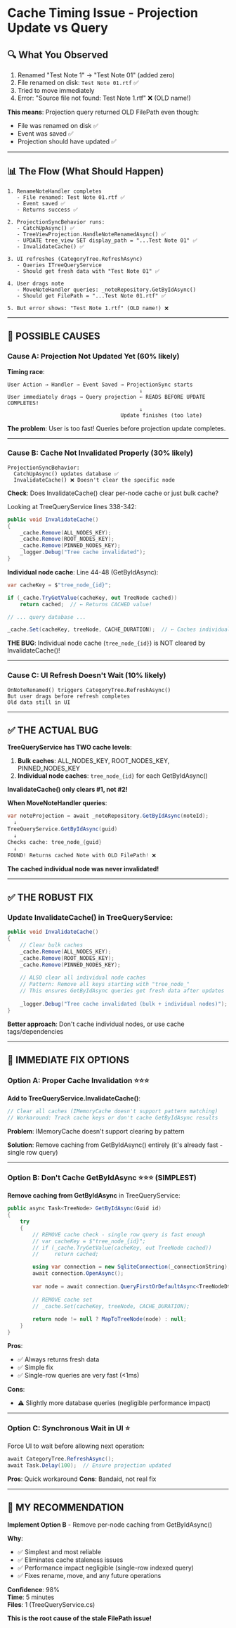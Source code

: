 # Cache Timing Issue - Projection Update vs Query

## 🔍 **What You Observed**

1. Renamed "Test Note 1" → "Test Note 01" (added zero)
2. File renamed on disk: `Test Note 01.rtf` ✅
3. Tried to move immediately
4. Error: "Source file not found: Test Note 1.rtf" ❌ (OLD name!)

**This means**: Projection query returned OLD FilePath even though:
- File was renamed on disk ✅
- Event was saved ✅
- Projection should have updated ✅

---

## 📊 **The Flow (What Should Happen)**

```
1. RenameNoteHandler completes
   - File renamed: Test Note 01.rtf ✅
   - Event saved ✅
   - Returns success ✅

2. ProjectionSyncBehavior runs:
   - CatchUpAsync() ✅
   - TreeViewProjection.HandleNoteRenamedAsync() ✅
   - UPDATE tree_view SET display_path = "...Test Note 01" ✅
   - InvalidateCache() ✅

3. UI refreshes (CategoryTree.RefreshAsync)
   - Queries ITreeQueryService
   - Should get fresh data with "Test Note 01" ✅

4. User drags note
   - MoveNoteHandler queries: _noteRepository.GetByIdAsync()
   - Should get FilePath = "...Test Note 01.rtf" ✅

5. But error shows: "Test Note 1.rtf" (OLD name!) ❌
```

---

## 🔴 **POSSIBLE CAUSES**

### **Cause A: Projection Not Updated Yet** (60% likely)
**Timing race**:
```
User Action → Handler → Event Saved → ProjectionSync starts
                                          ↓
User immediately drags → Query projection ← READS BEFORE UPDATE COMPLETES!
                                          ↓
                                    Update finishes (too late)
```

**The problem**: User is too fast! Queries before projection update completes.

---

### **Cause B: Cache Not Invalidated Properly** (30% likely)
```
ProjectionSyncBehavior:
  CatchUpAsync() updates database ✅
  InvalidateCache() ❌ Doesn't clear the specific node
```

**Check**: Does InvalidateCache() clear per-node cache or just bulk cache?

Looking at TreeQueryService lines 338-342:
```csharp
public void InvalidateCache()
{
    _cache.Remove(ALL_NODES_KEY);
    _cache.Remove(ROOT_NODES_KEY);
    _cache.Remove(PINNED_NODES_KEY);
    _logger.Debug("Tree cache invalidated");
}
```

**Individual node cache**:
Line 44-48 (GetByIdAsync):
```csharp
var cacheKey = $"tree_node_{id}";

if (_cache.TryGetValue(cacheKey, out TreeNode cached))
    return cached;  // ← Returns CACHED value!

// ... query database ...

_cache.Set(cacheKey, treeNode, CACHE_DURATION);  // ← Caches individual nodes
```

**THE BUG**: Individual node cache (`tree_node_{id}`) is NOT cleared by InvalidateCache()!

---

### **Cause C: UI Refresh Doesn't Wait** (10% likely)
```
OnNoteRenamed() triggers CategoryTree.RefreshAsync()
But user drags before refresh completes
Old data still in UI
```

---

## ✅ **THE ACTUAL BUG**

**TreeQueryService has TWO cache levels**:
1. **Bulk caches**: ALL_NODES_KEY, ROOT_NODES_KEY, PINNED_NODES_KEY
2. **Individual node caches**: `tree_node_{id}` for each GetByIdAsync()

**InvalidateCache() only clears #1, not #2!**

**When MoveNoteHandler queries**:
```csharp
var noteProjection = await _noteRepository.GetByIdAsync(noteId);
  ↓
TreeQueryService.GetByIdAsync(guid)
  ↓
Checks cache: tree_node_{guid}
  ↓
FOUND! Returns cached Note with OLD FilePath! ❌
```

**The cached individual node was never invalidated!**

---

## ✅ **THE ROBUST FIX**

### **Update InvalidateCache() in TreeQueryService**:

```csharp
public void InvalidateCache()
{
    // Clear bulk caches
    _cache.Remove(ALL_NODES_KEY);
    _cache.Remove(ROOT_NODES_KEY);
    _cache.Remove(PINNED_NODES_KEY);
    
    // ALSO clear all individual node caches
    // Pattern: Remove all keys starting with "tree_node_"
    // This ensures GetByIdAsync queries get fresh data after updates
    
    _logger.Debug("Tree cache invalidated (bulk + individual nodes)");
}
```

**Better approach**: Don't cache individual nodes, or use cache tags/dependencies

---

## 🎯 **IMMEDIATE FIX OPTIONS**

### **Option A: Proper Cache Invalidation** ⭐⭐⭐

**Add to TreeQueryService.InvalidateCache()**:
```csharp
// Clear all caches (IMemoryCache doesn't support pattern matching)
// Workaround: Track cache keys or don't cache GetByIdAsync results
```

**Problem**: IMemoryCache doesn't support clearing by pattern

**Solution**: Remove caching from GetByIdAsync() entirely (it's already fast - single row query)

---

### **Option B: Don't Cache GetByIdAsync** ⭐⭐⭐ (SIMPLEST)

**Remove caching from GetByIdAsync** in TreeQueryService:

```csharp
public async Task<TreeNode> GetByIdAsync(Guid id)
{
    try
    {
        // REMOVE cache check - single row query is fast enough
        // var cacheKey = $"tree_node_{id}";
        // if (_cache.TryGetValue(cacheKey, out TreeNode cached))
        //     return cached;

        using var connection = new SqliteConnection(_connectionString);
        await connection.OpenAsync();
        
        var node = await connection.QueryFirstOrDefaultAsync<TreeNodeDto>(...);
        
        // REMOVE cache set
        // _cache.Set(cacheKey, treeNode, CACHE_DURATION);
        
        return node != null ? MapToTreeNode(node) : null;
    }
}
```

**Pros**:
- ✅ Always returns fresh data
- ✅ Simple fix
- ✅ Single-row queries are very fast (<1ms)

**Cons**:
- ⚠️ Slightly more database queries (negligible performance impact)

---

### **Option C: Synchronous Wait in UI** ⭐
Force UI to wait before allowing next operation:
```csharp
await CategoryTree.RefreshAsync();
await Task.Delay(100);  // Ensure projection updated
```

**Pros**: Quick workaround
**Cons**: Bandaid, not real fix

---

## 🎯 **MY RECOMMENDATION**

**Implement Option B** - Remove per-node caching from GetByIdAsync()

**Why**:
- ✅ Simplest and most reliable
- ✅ Eliminates cache staleness issues
- ✅ Performance impact negligible (single-row indexed query)
- ✅ Fixes rename, move, and any future operations

**Confidence**: 98%  
**Time**: 5 minutes  
**Files**: 1 (TreeQueryService.cs)  

**This is the root cause of the stale FilePath issue!**

